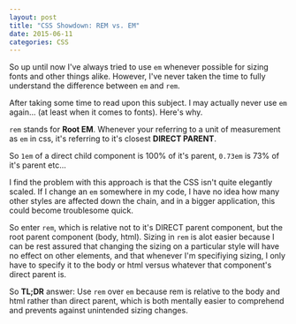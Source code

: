 ```yaml
---
layout: post
title: "CSS Showdown: REM vs. EM"
date: 2015-06-11
categories: CSS
---
```


So up until now I've always tried to use `em` whenever possible for sizing fonts and other things alike. However, I've never taken the time to fully understand the difference between `em` and `rem`. 

After taking some time to read upon this subject. I may actually never use `em` again... (at least when it comes to fonts). Here's why.

`rem` stands for <strong>Root EM</strong>. Whenever your referring to a unit of measurement as `em` in css, it's referring to it's closest <strong>DIRECT PARENT</strong>.

So `1em` of a direct child component is 100% of it's parent, `0.73em` is 73% of it's parent etc...

I find the problem with this approach is that the CSS isn't quite elegantly scaled. If I change an `em` somewhere in my code, I have no idea how many other styles are affected down the chain, and in a bigger application, this could become troublesome quick.

So enter `rem`, which is relative not to it's DIRECT parent component, but the root parent component (body, html). Sizing in `rem` is alot easier because I can be rest assured that changing the sizing on a particular style will have no effect on other elements, and that whenever I'm specifiying sizing, I only have to specify it to the body or html versus whatever that component's direct parent is.

So <strong>TL;DR</strong> answer: Use `rem` over `em` because rem is relative to the body and html rather than direct parent, which is both mentally easier to comprehend and prevents against unintended sizing changes.
